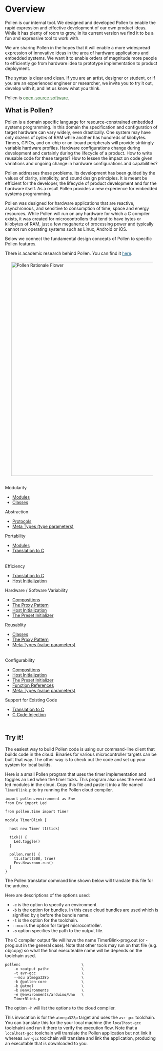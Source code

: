 <h1 id="intro" class="page-header" style="margin-top: 20px">Overview</h1>

Pollen is our internal tool. We designed and developed Pollen to enable the rapid
expression and effective development of our own product ideas. While it has plenty of room to grow, in its
current version we find it to be a fun and expressive tool to work with. 

We are sharing Pollen in the hopes that
it will enable a more widespread expression of innovative ideas in
the area of hardware applications and embedded systems. We want it to enable orders of magnitude more people to efficiently go from hardware idea to prototype implementation to product deployment.

The syntax is clear and clean. If you are an artist, designer or student, 
or if you are an experienced engineer or researcher, we invite you to try it out, 
develop with it, and let us know what you think. 

<div class="alert alert-success" role="alert">
  <span class="glyphicon glyphicon-leaf"></span> 
  Pollen is <a style="color: #3c763d;" href="https://github.com/amaret/pollen/" target="_">open-source software</a>. 
</div>

<!-- ABOUT SECTION -->

<h2 id="about" class="page-header" style="margin-top: 20px">What is Pollen?</h2>

Pollen is a domain specific language for resource-constrained embedded systems programming.
In this domain the specification and configuration of target hardware can
vary widely, even drastically.  One system may have only dozens of <i>bytes</i> of RAM while another has hundreds of kilobytes. Timers, GPIOs, and on-chip or on-board peripherals will provide strikingly variable hardware profiles. Hardware configurations change during development and certainly during the lifecycle of a product. How to write reusable code for these targets? How to lessen the impact on code given variations and ongoing change in hardware configurations and capabilities? 

Pollen addresses these problems.  Its development has
been guided by the values of clarity, simplicity, and sound design
principles. It is meant be efficient for the developer, the lifecycle of product development and for the hardware itself. As a result Pollen provides a new experience for embedded systems programming. 

Pollen was designed for hardware applications that are reactive, asynchronous, and sensitive to consumption of time, space and energy resources. While Pollen will run on any hardware for which a C compiler exists, it was created for microcontrollers that tend to have bytes or kilobytes of RAM, just a few megahertz of processing power and typically cannot run operating systems such as Linux, Android or iOS. 

Below we connect the fundamental design concepts of Pollen to specific Pollen features.

<div class="alert alert-info" role="alert">
  <span class="glyphicon glyphicon-leaf"></span> 
  There is academic research behind Pollen. You can find it <a href="https://www.cs.ucsb.edu/research/tech-reports/2010-24" target="_" style="color: #31708f;">here</a>.
</div>

<div style="padding: 20px 20px;
">
  <img src="{{site.url}}/pollen/static/img/PollenConcepts.jpg" width="700" alt="Pollen Rationale Flower" />
</div>

<div class="container-fluid">
  <div class="row" style="padding: 10px 0;">
    <div class="col-sm-4">
      <label>Modularity</label>
        <ul>
          <li><a href="{{site.url}}/pollen/guide/modules">Modules</a></li>
          <li><a href="{{site.url}}/pollen/guide/classes">Classes</a></li>
        </ul>
    </div>
    <div class="col-sm-4">
      <label>Abstraction</label>
        <ul>
          <li><a href="{{site.url}}/pollen/guide/protocols">Protocols</a></li>
          <li><a href="{{site.url}}/pollen/guide/meta/#ref-meta-typeparm">Meta Types (type parameters)</a></li>
        </ul>
    </div>
    <div class="col-sm-4">
      <label>Portability</label>
        <ul>
          <li><a href="{{site.url}}/pollen/guide/modules">Modules</a></li>
          <li><a href="{{site.url}}/pollen/guide/c-code">Translation to C</a></li>
        </ul>
      </td>
    </div>
  </div>
  <div class="row" style="padding: 10px 0;">
    <div class="col-sm-4">
      <label>Efficiency</label>
        <ul>
          <li><a href="{{site.url}}/pollen/guide/c-code">Translation to C</a></li>
          <li><a href="{{site.url}}/pollen/guide/host-initialization">Host Initialization</a></li>
        </ul>
    </div>
    <div class="col-sm-4">
      <label>Hardware / Software Variability</label>
        <ul>
          <li><a href="{{site.url}}/pollen/guide/compositions">Compositions</a></li>
          <li><a href="{{site.url}}/pollen/guide/protocols">The Proxy Pattern</a></li>
          <li><a href="{{site.url}}/pollen/guide/host-initialization">Host Initialization</a></li>
          <li><a href="{{site.url}}/pollen/guide/host-initialization#ref-preset">The Preset Initializer</a></li>
        </ul>
    </div>
    <div class="col-sm-4">
      <label>Reusablity</label>
        <ul>
          <li><a href="{{site.url}}/pollen/guide/classes">Classes</a></li>
          <li><a href="{{site.url}}/pollen/guide/protocols">The Proxy Pattern</a></li>
          <li><a href="{{site.url}}/pollen/guide/meta/#ref-meta-valueparm">Meta Types (value parameters)</a></li>
        </ul>
    </div>
  </div>
  <div class="row" style="padding: 10px 0;">
    <div class="col-sm-4">
      <label>Configurability</label>
        <ul>
          <li><a href="{{site.url}}/pollen/guide/compositions">Compositions</a></li>
          <li><a href="{{site.url}}/pollen/guide/host-initialization">Host Initialization</a></li>
          <li><a href="{{site.url}}/pollen/guide/host-initialization#ref-preset">The Preset Initializer</a></li>
          <li><a href="{{site.url}}/pollen/guide/function-references#ref-funrefs-generic">Function References</a></li>
          <li><a href="{{site.url}}/pollen/guide/meta/#ref-meta-valueparm">Meta Types (value parameters)</a></li>
        </ul>
    </div>
    <div class="col-sm-4">
      <label>Support for Existing Code</label>
        <ul>
          <li><a href="{{site.url}}/pollen/guide/c-code">Translation to C</a></li>
          <li><a href="{{site.url}}/pollen/guide/c-code">C Code Injection</a></li>
        </ul>
    </div>
  </div>
</div>

<!-- TRY IT SECTION -->

<h2 id="tryit" class="page-header">Try it!</h2>

The easiest way to build Pollen code is using our command-line client that builds code in the cloud. Binaries for various microcontroller targets can be built that way. The other way is to check out the code and set up your system for local builds. 

Here is a small Pollen program that uses the timer implementation and toggles an
Led when the timer ticks. This program also uses the event and led modules in
the cloud. Copy this file and paste it into a file named `TimerBlink.p` to try
running the Pollen cloud compiler.

    import pollen.environment as Env
    from Env import Led
    
    from pollen.time import Timer
    
    module TimerBlink {
    
      host new Timer t1(tick)
    
      tick() {
        Led.toggle()
      }
    
      pollen.run() {
        t1.start(500, true)
        Env.Newsroom.run()
      }
    }

The Pollen translator command line shown below will translate this file for the arduino. 

Here are descriptions of the options used:

- `-e` is the option to specify an environment. 
- `-b` is the option for bundles. In this case cloud bundles are used which is
  signified by `@` before the bundle name.
- `-t` is the option for the toolchain. 
- `--mcu` is the option for target microcontroller. 
- `-o` option specifies the path to the output file. 

The C compiler output file will have the name TimerBlink-prog.out (or <top level module name>-prog.out in the general case). Note that other tools may run on that file (e.g. objcopy) so what the final executeable name will be depends on the toolchain used. 

    pollenc                            \
        -o <output path>               \
        -t avr-gcc                     \
        --mcu atmega328p               \
        -b @pollen-core                \
        -b @atmel                      \
        -b @environments               \
        -e @environments/arduino/Uno   \
        TimerBlink.p
    
The option `-h` will list the options to the cloud compiler.

This invocation is for the `atmega328p` target and uses the `avr-gcc` toolchain. You
can translate this for the your local machine (the `localhost-gcc` toolchain) and run it there to verify the
execution flow. Note that a `localhost-gcc` toolchain will translate the Pollen
application but not link it whereas `avr-gcc` toolchain will translate and link the
application, producing an executable that is downloaded to you. 


